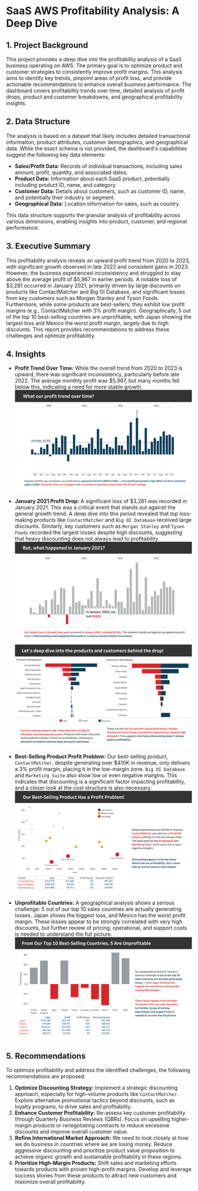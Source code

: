 # SaaS AWS Profitability Analysis: A Deep Dive

## 1. Project Background
This project provides a deep dive into the profitability analysis of a SaaS business operating on AWS. The primary goal is to optimize product and customer strategies to consistently improve profit margins. This analysis aims to identify key trends, pinpoint areas of profit loss, and provide actionable recommendations to enhance overall business performance. The dashboard covers profitability trends over time, detailed analysis of profit drops, product and customer breakdowns, and geographical profitability insights.


## 2. Data Structure
The analysis is based on a dataset that likely includes detailed transactional information, product attributes, customer demographics, and geographical data. While the exact schema is not provided, the dashboard's capabilities suggest the following key data elements:

*   **Sales/Profit Data:** Records of individual transactions, including sales amount, profit, quantity, and associated dates.
*   **Product Data:** Information about each SaaS product, potentially including product ID, name, and category.
*   **Customer Data:** Details about customers, such as customer ID, name, and potentially their industry or segment.
*   **Geographical Data:** Location information for sales, such as country.

This data structure supports the granular analysis of profitability across various dimensions, enabling insights into product, customer, and regional performance.



## 3. Executive Summary
This profitability analysis reveals an upward profit trend from 2020 to 2023, with significant growth observed in late 2022 and consistent gains in 2023. However, the business experienced inconsistency and struggled to stay above the average profit of $5,967 in earlier periods. A notable loss of $3,281 occurred in January 2021, primarily driven by large discounts on products like ContactMatcher and Big OI Database, and significant losses from key customers such as Morgan Stanley and Tyson Foods. Furthermore, while some products are best-sellers, they exhibit low profit margins (e.g., ContactMatcher with 3% profit margin). Geographically, 5 out of the top 10 best-selling countries are unprofitable, with Japan showing the largest loss and Mexico the worst profit margin, largely due to high discounts. This report provides recommendations to address these challenges and optimize profitability.



## 4. Insights

*   **Profit Trend Over Time:** While the overall trend from 2020 to 2023 is upward, there was significant inconsistency, particularly before late 2022. The average monthly profit was $5,967, but many months fell below this, indicating a need for more stable growth.
![Profit Trend Over Time](Slide1.png)

*   **January 2021 Profit Drop:** A significant loss of $3,281 was recorded in January 2021. This was a critical event that stands out against the general growth trend. A deep dive into this period revealed that top loss-making products like `ContactMatcher` and `Big OI Database` received large discounts. Similarly, key customers such as `Morgan Stanley` and `Tyson Foods` recorded the largest losses despite high discounts, suggesting that heavy discounting does not always lead to profitability.
![January 2021 Drop](Slide2.png)
![January 2021 Drill-Down](Slide3.png)

*   **Best-Selling Product Profit Problem:** Our best-selling product, `ContactMatcher`, despite generating over $410K in revenue, only delivers a 3% profit margin, placing it in the low-margin zone. `Big OI Database` and `Marketing Suite` also show low or even negative margins. This indicates that discounting is a significant factor impacting profitability, and a closer look at the cost structure is also necessary.
![Products Breakdown](Slide5.png)

*   **Unprofitable Countries:** A geographical analysis shows a serious challenge: 5 out of our top 10 sales countries are actually generating losses. Japan shows the biggest loss, and Mexico has the worst profit margin. These losses appear to be strongly correlated with very high discounts, but further review of pricing, operational, and support costs is needed to understand the full picture.
![Countries Breakdown](Slide4.png)


## 5. Recommendations

To optimize profitability and address the identified challenges, the following recommendations are proposed:

1.  **Optimize Discounting Strategy:** Implement a strategic discounting approach, especially for high-volume products like `ContactMatcher`. Explore alternative promotional tactics beyond discounts, such as loyalty programs, to drive sales and profitability.
2.  **Enhance Customer Profitability:** Re-assess key customer profitability through Quarterly Business Reviews (QBRs). Focus on upselling higher-margin products or renegotiating contracts to reduce excessive discounts and improve overall customer value.
3.  **Refine International Market Approach:** We need to look closely at how we do business in countries where we are losing money. Reduce aggressive discounting and prioritize product value proposition to achieve organic growth and sustainable profitability in these regions.
4.  **Prioritize High-Margin Products:** Shift sales and marketing efforts towards products with proven high-profit margins. Develop and leverage success stories from these products to attract new customers and maximize overall profitability.

